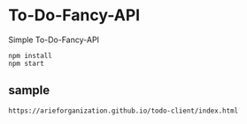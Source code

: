 # To-Do-Fancy-API
Simple To-Do-Fancy-API 


```
npm install
npm start
```

## sample

```
https://arieforganization.github.io/todo-client/index.html
```
